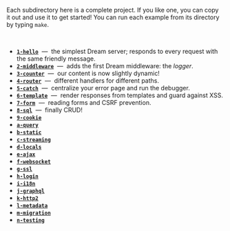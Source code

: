 Each subdirectory here is a complete project. If you like one, you can copy it
out and use it to get started! You can run each example from its directory by
typing `make`.

<br/>

- [**`1-hello`**](1-hello) &nbsp;&mdash;&nbsp; the simplest Dream server;
  responds to every request with the same friendly message.
- [**`2-middleware`**](2-middleware) &nbsp;&mdash;&nbsp; adds the first Dream
  middleware: the *logger*.
- [**`3-counter`**](3-counter) &nbsp;&mdash;&nbsp; our content is now slightly
  dynamic!
- [**`4-router`**](4-router) &nbsp;&mdash;&nbsp; different handlers for
  different paths.
- [**`5-catch`**](5-catch) &nbsp;&mdash;&nbsp; centralize your error page and
  run the debugger.
- [**`6-template`**](6-template) &nbsp;&mdash;&nbsp; render responses from
  templates and guard against XSS.
- [**`7-form`**](7-form) &nbsp;&mdash;&nbsp; reading forms and CSRF prevention.
- [**`8-sql`**](8-sql) &nbsp;&mdash;&nbsp; finally CRUD!
- [**`9-cookie`**](9-cookie)
- [**`a-query`**](10-query)
- [**`b-static`**](11-static)
- [**`c-streaming`**](12-streaming)
- [**`d-locals`**]()
- [**`e-ajax`**]()
- [**`f-websocket`**]()
- [**`g-ssl`**]()
- [**`h-login`**]()
- [**`i-i18n`**]()
- [**`j-graphql`**]()
- [**`k-http2`**]()
- [**`l-metadata`**]()
- [**`m-migration`**]()
- [**`n-testing`**]()

<!-- TODO Note that each example is fully self-contained... But also show an
     example that uses crunch to be truly 1-file even with static content. -->
<!-- TODO Show self-contained example with ppx_blob. -->
<!-- TODO HTTP2 example is unnecessary - HTTP2 is transparent. -->
<!-- TODO Insert sessions example before cookies example. It should be 7,
     actually, before form, because form is based on CSRF which is based on
     sessions. For now, it is in h-login. -->
